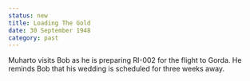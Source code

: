 ```yaml
---
status: new
title: Loading The Gold
date: 30 September 1948
category: past
---
```

Muharto visits Bob as he is preparing RI-002 for the flight to Gorda. He reminds Bob that his wedding is scheduled for three weeks away. 
